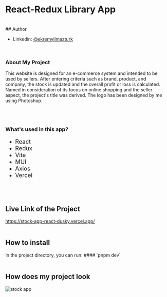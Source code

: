 <h1>React-Redux Library App</h1>
<br>
## Author

- Linkedin: [@ekremyilmazturk](https://www.linkedin.com/in/ekrem-yilmazturk/)
<br>

<h3>About My Project</h3>
<p> This website is designed for an e-commerce system and intended to be used by sellers. After entering criteria such as brand, product, and company, the stock is updated and the overall profit or loss is calculated. Named in consideration of its focus on online shopping and the seller aspect, the project's title was derived. The logo has been designed by me using Photoshop. </p>
<br>
<br>

<h3>What's used in this app?</h3>
<ul style="font-size: 18px;">
  <li>React</li>
  <li>Redux</li>
  <li>Vite</li>
  <li>MUI</li>
  <li>Axios</li>
  <li>Vercel</li>
</ul>
<br>
<br>

<h2>Live Link of the Project</h2>

https://stock-app-react-dusky.vercel.app/
<br>
<br>

<h2>How to install</h2>
In the project directory, you can run:
#### `pnpm dev`
<br>
<br>

<h2>How does my project look</h2>

![stock app](https://github.com/ekrem18/ekrem18/assets/130497212/4de056dc-4f4f-40ff-82c7-27caa584725f)
